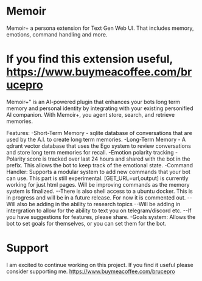 # Memoir
 Memoir+ a persona extension for Text Gen Web UI. That includes memory, emotions, command handling and more.

# If you find this extension useful, https://www.buymeacoffee.com/brucepro

Memoir+" is an AI-powered plugin that enhances your bots long term memory and personal identity by integrating with your existing personified AI companion.
With Memoir+, you agent store, search, and retrieve memories.

Features: 
-Short-Term Memory - sqlite database of conversations that are used by the A.I. to create long term memories. 
-Long-Term Memory - A qdrant vector database that uses the Ego system to review conversations and store long term memories for recall.
-Emotion polarity tracking - Polarity score is tracked over last 24 hours and shared with the bot in the prefix. This allows the bot to keep track of the emotional state.
-Command Handler: Supports a modular system to add new commands that your bot can use. This part is still experimental. [GET_URL=url,output] is currently working for just html pages. Will be improving commands as the memory system is finalized. 
--There is also shell access to a ubuntu docker. This is in progress and will be in a future release. For now it is commented out.
--Will also be adding in the ability to research topics
--Will be adding in intergration to allow for the ability to text you on telegram/discord etc. 
--If you have suggestions for features, please share. 
-Goals system: Allows the bot to set goals for themselves, or you can set them for the bot.

# Support
I am excited to continue working on this project. If you find it useful please consider supporting me. https://www.buymeacoffee.com/brucepro